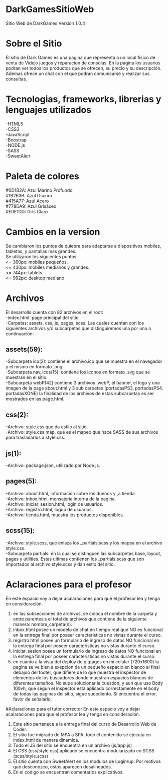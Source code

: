 # DarkGamesSitioWeb
Sitio Web de DarkGames
Version 1.0.4
# Sobre el Sitio
El sitio de Dark Games es una pagina que representa a un local fisico de venta de Videjo juegos y reparacion de consolas. 
En la pagina los usuarios podran ver todos los productos que se ofrecen, su precio y su descripción.
Ademas ofrece un chat con el que podran comunicarse y realizar sus consultas.
# Tecnologias, frameworks, librerias y lenguajes utilizados
-HTML5 <br>
-CSS3 <br>
-JavaScript <br>
-Boostrap <br>
-NODE.js <br>
-SASS <br>
-SweetAlert
# Paleta de colores
#0D1B2A: Azul Marino Profundo <br>
#1B263B: Azul Oscuro <br>
#415A77: Azul Acero <br>
#778DA9: Azul Grisáceo <br>
#E0E1DD: Gris Claro <br>
# Cambios en la version
Se cambiaron los puntos de quiebre para adaptarse a dispositivos mobiles, tabletas, y pantallas mas grandes. <br>
Se utilizaron los siguientes puntos:  
<= 360px: mobiles pequeños.<br>
<= 430px: mobiles medianos y grandes. <br>
<= 744px: tablets. <br>
<= 992px: desktop mediano <br>
# Archivos
El desarrollo cuenta con 82 archivos en el root: <br>
-index.html: page principal del sitio<br>
-Carpetas: assets, css, js, pages, scss. Las cuales cuentan con los siguientes archivos y/o subcarpetas que distinguiremos una por una a continuación:<br>
## assets(59):
-Subcarpeta ico(2): contiene el archivo.ico que se muestra en el navegador y el mismo en formato .png. <br>
-Subcarpeta nav_icos(15): contiene los iconos en formato .svg que se muestran en el sitio.<br>
-Subcarpeta webP(42) contiene 3 archivos .webP, el banner, el logo y una imagen de la page about.html y 3 sub carpetas (portadasPS3, portadasPS4, portadasXONE) la finalidad de los archivos de estas subcarpetas es ser mostrados en las page.html. <br>
## css(2):
-Archivo: style.css que da estilo al sitio. <br>
-Archivo: style.css.map, que es el mapeo que hace SASS de sus archivos para trasladarlos a style.css. <br>
## js(1):
-Archivo: package.json, utilizado por Node.js. <br>
## pages(5):
-Archivo: about.html, información sobre los dueños y ,a tienda. <br>
-Archivo: inbox.html, mensajeria interna de la pagina. <br>
-Archivo: iniciar_sesion.html, login de usuarios. <br> 
-Archivo: registro.html, logup de usuarios. <br>
-Archivo: tienda.html, muestra los productos disponibles.<br>
## scss(15): 
-Archivo: style.scss, que enlaza los _partials.scss y los mapea en el archivo style.css. <br>
-Subcarpeta partials: en la cual se distinguen las subcarpetas base, layout, pages y utilities. Estas ultimas contienen los _partials.scss que son importados al archivo style.scss y dan estlo del sitio.

# Aclaraciones para el profesor
En este espacio voy a dejar acalaraciones para que el profesor lea y tenga en consideración.
1. en las subsecciones de archivos, se coloca el nombre de la carpeta y entre parentesis el total de archivos que contiene de la siguiente manera: nombre_carpeta(n).
2. inbox.html posee un modelo de chat en tiempo real que NO es funcional en la entrega final por poseer caracteristicas no vistas durante el curso.
3. registro.html posee un formulario de ingreso de datos NO funcional en la entrega final por poseer caracteristicas no vistas durante el curso.
3. iniciar_sesion posee un formulario de ingreso de datos NO funcional en la entrega final por poseer caracteristicas no vistas durante el curso.
4. en cuanto a la vista del deploy de gitpages en mi celular (720x1600) la pagina se ve bien a exepcion de un pequeño espacio en blanco al final debajoo del footer, que difiere de lo que muestra el inspector de elementos de los buscadores donde muestran espacios blancos de diferentes tamaños. No supe solucionar la cuestion, y aun que uso Body 100vh, que segun el inspector esta aplicado correctamente en el body de todas las paginas del sitio, sigue sucediento. Si encuentra el error, favor de señalarlo.

 #Aclaraciones para el tutor corrector 
 En este espacio voy a dejar acalaraciones para que el profesor lea y tenga en consideración.
 1. Este sitio pertenece a la entrega final del curso de Desarrollo Web de Coder.
 2. El sitio fue migrado de MPA a SPA, todo el contenido se ejecuta en index.html de manera dinamica.
 3. Todo el JS del sitio se encuentra en un archivo (js/app.js)
 4. El CSS (css/style.css) aplicado se encuentra modularizado en SCSS (scss/style.scss)
 5. El sitio cuenta con SweetAlert en los modulos de Login/up. Por motivos que desconozco, estos aparecen desalineados. 
 6. En el codigo se encuentran comentarios explicativos. 
   
